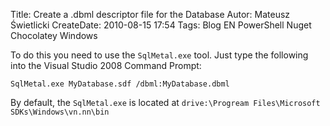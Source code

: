 Title: Create a .dbml descriptor file for the Database
Autor: Mateusz Świetlicki
CreateDate: 2010-08-15 17:54
Tags: 	Blog
		EN
		PowerShell
		Nuget
		Chocolatey
		Windows

To do this you need to use the `SqlMetal.exe` tool. Just type the following into the Visual Studio 2008 Command Prompt:
```
SqlMetal.exe MyDatabase.sdf /dbml:MyDatabase.dbml
```
By default, the `SqlMetal.exe` is located at `drive:\Progream Files\Microsoft SDKs\Windows\vn.nn\bin`